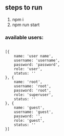 ## steps to run
1. npm i
2. npm run start

### available users:
```

[{
    name: 'user name',
    username: 'username',
    password: 'password',
    role: 'user',
    status: ''
}, {
    name: 'root',
    username: 'root',
    password: 'root',
    role: 'superuser',
    status: ''
}, {
    name: 'guest',
    username: 'guest',
    password: '',
    role: 'guest',
    status: ''
}]

```